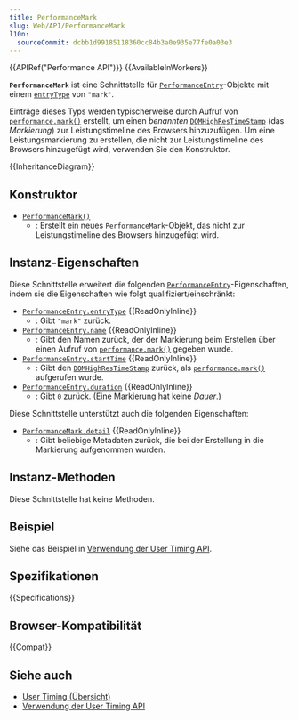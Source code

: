 ```yaml
---
title: PerformanceMark
slug: Web/API/PerformanceMark
l10n:
  sourceCommit: dcbb1d99185118360cc84b3a0e935e77fe0a03e3
---
```


{{APIRef("Performance API")}} {{AvailableInWorkers}}

**`PerformanceMark`** ist eine Schnittstelle für [`PerformanceEntry`](/de/docs/Web/API/PerformanceEntry)-Objekte mit einem [`entryType`](/de/docs/Web/API/PerformanceEntry/entryType) von `"mark"`.

Einträge dieses Typs werden typischerweise durch Aufruf von [`performance.mark()`](/de/docs/Web/API/Performance/mark) erstellt, um einen _benannten_ [`DOMHighResTimeStamp`](/de/docs/Web/API/DOMHighResTimeStamp) (das _Markierung_) zur Leistungstimeline des Browsers hinzuzufügen. Um eine Leistungsmarkierung zu erstellen, die nicht zur Leistungstimeline des Browsers hinzugefügt wird, verwenden Sie den Konstruktor.

{{InheritanceDiagram}}

## Konstruktor

- [`PerformanceMark()`](/de/docs/Web/API/PerformanceMark/PerformanceMark)
  - : Erstellt ein neues `PerformanceMark`-Objekt, das nicht zur Leistungstimeline des Browsers hinzugefügt wird.

## Instanz-Eigenschaften

Diese Schnittstelle erweitert die folgenden [`PerformanceEntry`](/de/docs/Web/API/PerformanceEntry)-Eigenschaften, indem sie die Eigenschaften wie folgt qualifiziert/einschränkt:

- [`PerformanceEntry.entryType`](/de/docs/Web/API/PerformanceEntry/entryType) {{ReadOnlyInline}}
  - : Gibt `"mark"` zurück.
- [`PerformanceEntry.name`](/de/docs/Web/API/PerformanceEntry/name) {{ReadOnlyInline}}
  - : Gibt den Namen zurück, der der Markierung beim Erstellen über einen Aufruf von [`performance.mark()`](/de/docs/Web/API/Performance/mark) gegeben wurde.
- [`PerformanceEntry.startTime`](/de/docs/Web/API/PerformanceEntry/startTime) {{ReadOnlyInline}}
  - : Gibt den [`DOMHighResTimeStamp`](/de/docs/Web/API/DOMHighResTimeStamp) zurück, als [`performance.mark()`](/de/docs/Web/API/Performance/mark) aufgerufen wurde.
- [`PerformanceEntry.duration`](/de/docs/Web/API/PerformanceEntry/duration) {{ReadOnlyInline}}
  - : Gibt `0` zurück. (Eine Markierung hat keine _Dauer_.)

Diese Schnittstelle unterstützt auch die folgenden Eigenschaften:

- [`PerformanceMark.detail`](/de/docs/Web/API/PerformanceMark/detail) {{ReadOnlyInline}}
  - : Gibt beliebige Metadaten zurück, die bei der Erstellung in die Markierung aufgenommen wurden.

## Instanz-Methoden

Diese Schnittstelle hat keine Methoden.

## Beispiel

Siehe das Beispiel in [Verwendung der User Timing API](/de/docs/Web/API/Performance_API/User_timing).

## Spezifikationen

{{Specifications}}

## Browser-Kompatibilität

{{Compat}}

## Siehe auch

- [User Timing (Übersicht)](/de/docs/Web/API/Performance_API/User_timing)
- [Verwendung der User Timing API](/de/docs/Web/API/Performance_API/User_timing)
